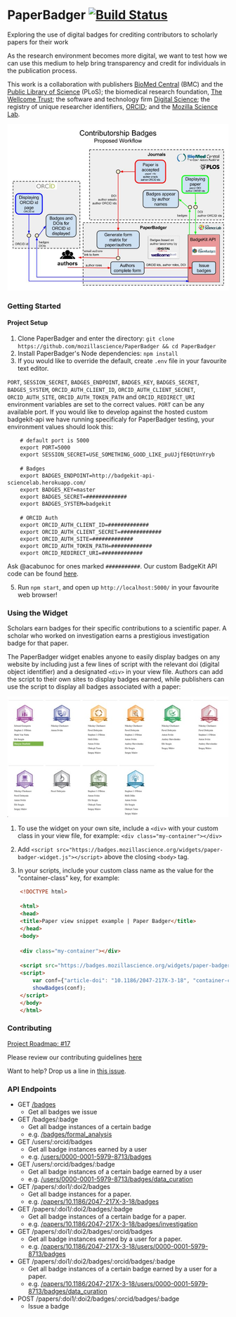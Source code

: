 # PaperBadger [![Build Status](https://travis-ci.org/mozillascience/PaperBadger.svg)](https://travis-ci.org/mozillascience/PaperBadger)

Exploring the use of digital badges for crediting contributors to scholarly papers for their work

As the research environment becomes more digital, we want to test how we can use this medium to help bring transparency and credit for individuals in the publication process.

This work is a collaboration with publishers [BioMed Central](http://www.biomedcentral.com/) (BMC) and the [Public Library of Science](http://www.plos.org/) (PLoS); the biomedical research foundation, [The Wellcome Trust](http://www.wellcome.ac.uk/); the software and technology firm [Digital Science](http://www.digital-science.com/); the registry of unique researcher identifiers, [ORCID](http://orcid.org/); and the [Mozilla Science Lab](http://mozillascience.org/).


![Proposed Workflow / Implementation](./public/img/Badges-ProposedWorkflow.jpg)

### Getting Started

#### Project Setup

1. Clone PaperBadger and enter the directory: `git clone https://github.com/mozillascience/PaperBadger && cd PaperBadger`
2. Install PaperBadger's Node dependencies: `npm install`
3. If you would like to override the default, create `.env` file in your favourite text editor.

`PORT`, `SESSION_SECRET`, `BADGES_ENDPOINT`, `BADGES_KEY`, `BADGES_SECRET`, `BADGES_SYSTEM`, `ORCID_AUTH_CLIENT_ID`, `ORCID_AUTH_CLIENT_SECRET`, `ORCID_AUTH_SITE`, `ORCID_AUTH_TOKEN_PATH` and `ORCID_REDIRECT_URI` environment variables are set to the correct values. `PORT` can be any available port.
If you would like to develop against the hosted custom badgekit-api we have running specificaly for PaperBadger testing, your environment values should look this:

        # default port is 5000
        export PORT=5000
        export SESSION_SECRET=USE_SOMETHING_GOOD_LIKE_puUJjfE6QtUnYryb

        # Badges
        export BADGES_ENDPOINT=http://badgekit-api-sciencelab.herokuapp.com/
        export BADGES_KEY=master
        export BADGES_SECRET=#############
        export BADGES_SYSTEM=badgekit

        # ORCID Auth
        export ORCID_AUTH_CLIENT_ID=#############
        export ORCID_AUTH_CLIENT_SECRET=#############
        export ORCID_AUTH_SITE=#############
        export ORCID_AUTH_TOKEN_PATH=#############
        export ORCID_REDIRECT_URI=#############

Ask @acabunoc for ones marked `###########`. Our custom BadgeKit API code can be found [here](https://github.com/acabunoc/badgekit-api).

5. Run `npm start`, and open up `http://localhost:5000/` in your favourite web browser!

### Using the Widget
Scholars earn badges for their specific contributions to a scientific paper. A scholar who worked on investigation earns a prestigious investigation badge for that paper. 

The PaperBadger widget enables anyone to easily display badges on any website by including just a few lines of script with the relevant doi (digital object identifier) and a designated `<div>` in your view file. Authors can add the script to their own sites to display badges earned, while publishers can use the script to display all badges associated with a paper:

![Badge Preview](./public/img/badge_preview.jpg)

1. To use the widget on your own site, include a `<div>` with your custom class in your view file, for example:
    `<div class="my-container"></div>`

2. Add `<script src="https://badges.mozillascience.org/widgets/paper-badger-widget.js"></script>` above the closing `<body>` tag. 

3. In your scripts, include your custom class name as the value for the "container-class" key, for example:

```html
    <!DOCTYPE html>

    <html>
    <head>
    <title>Paper view snippet example | Paper Badger</title>
    </head> 
    <body>

    <div class="my-container"></div>

    <script src="https://badges.mozillascience.org/widgets/paper-badger-widget.js"></script>
    <script> 
        var conf={"article-doi": "10.1186/2047-217X-3-18", "container-class": "my-container"};
        showBadges(conf);
    </script>
    </body>
    </html>
```

### Contributing

[Project Roadmap: #17](https://github.com/mozillascience/paperbadger/issues/17)

Please review our contributing guidelines [here](CONTRIBUTING.md)

Want to help? Drop us a line in [this issue](https://github.com/mozillascience/PaperBadger/issues/2).

### API Endpoints

*   GET [/badges](http://badges.mozillascience.org/badges)
    *   Get all badges we issue
*   GET /badges/:badge
    *   Get all badge instances of a certain badge
    *   e.g. [/badges/formal_analysis](http://badges.mozillascience.org/badges/formal_analysis)
*   GET /users/:orcid/badges
    *   Get all badge instances earned by a user
    *   e.g. [/users/0000-0001-5979-8713/badges](http://badges.mozillascience.org/users/0000-0001-5979-8713/badges)
*   GET /users/:orcid/badges/:badge
    *   Get all badge instances of a certain badge earned by a user
    *   e.g. [/users/0000-0001-5979-8713/badges/data_curation](http://badges.mozillascience.org/users/0000-0001-5979-8713/badges/data_curation)
*   GET /papers/:doi1/:doi2/badges
    *   Get all badge instances for a paper.
    *   e.g. [/papers/10.1186/2047-217X-3-18/badges](http://badges.mozillascience.org/papers/10.1186/2047-217X-3-18/badges)
*   GET /papers/:doi1/:doi2/badges/:badge
    *   Get all badge instances of a certain badge for a paper.
    *   e.g. [/papers/10.1186/2047-217X-3-18/badges/investigation](http://badges.mozillascience.org/papers/10.1186/2047-217X-3-18/badges/investigation)
*   GET /papers/:doi1/:doi2/badges/:orcid/badges
    *   Get all badge instances earned by a user for a paper.
    *   e.g. [/papers/10.1186/2047-217X-3-18/users/0000-0001-5979-8713/badges](http://badges.mozillascience.org/papers/10.1186/2047-217X-3-18/users/0000-0001-5979-8713/badges)
*   GET /papers/:doi1/:doi2/badges/:orcid/badges/:badge
    *   Get all badge instances of a certain badge earned by a user for a paper.
    *   e.g. [/papers/10.1186/2047-217X-3-18/users/0000-0001-5979-8713/badges/data_curation](http://badges.mozillascience.org/papers/10.1186/2047-217X-3-18/users/0000-0001-5979-8713/badges/data_curation)
*   POST /papers/:doi1/:doi2/badges/:orcid/badges/:badge
    *   Issue a badge
